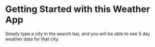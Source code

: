 # Getting Started with this Weather App

Simply type a city in the search bar, and you will be able to see 5 day weather data for that city. 
